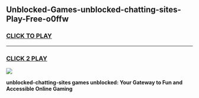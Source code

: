 
## Unblocked-Games-unblocked-chatting-sites-Play-Free-o0ffw
<h3>
<a href="https://premium76.site?title=unblocked-chatting-sites&ref=21A">CLICK TO PLAY</a></h3>
<hr>

<h3>
<a href="https://premium76.site?title=unblocked-chatting-sites&ref=21A">CLICK 2 PLAY</a>
  
</h3>

<a href="https://premium76.site?title=unblocked-chatting-sites&ref=21A"><img src="https://clearcache.store/games.png"></a>


**unblocked-chatting-sites games unblocked: Your Gateway to Fun and Accessible Online Gaming**
